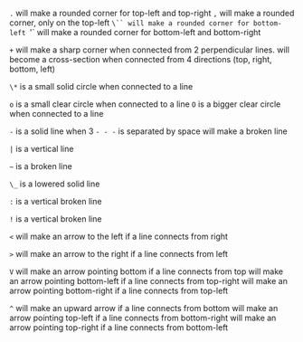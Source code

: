 
`.` will make a rounded corner for top-left and top-right
`,` will make a rounded corner, only on the top-left
`\`` will make a rounded corner for bottom-left
`'` will make a rounded corner for bottom-left and bottom-right

`+` will make a sharp corner when connected from 2 perpendicular lines.
will become a cross-section when connected from 4 directions (top, right, bottom, left)

`\*` is a small solid circle when connected to a line

`o` is a small clear circle when connected to a line
`O` is a bigger clear circle when connected to a line

`-` is a solid line
    when 3 `- - -` is separated by space will make a broken line

`|` is a vertical line

`~` is a broken line

`\_` is a lowered solid line

`:` is a vertical broken line

`!` is a vertical broken line

`<` will make an arrow to the left if a line connects from right

`>` will make an arrow to the right if a line connects from left

`V` will make an arrow pointing bottom if a line connects from top
    will make an arrow pointing bottom-left if a line connects from top-right
    will make an arrow pointing bottom-right if a line connects from top-left

`^` will make an upward arrow if a line connects from bottom 
    will make an arrow pointing top-left if a line connects from bottom-right
    will make an arrow pointing top-right if a line connects from bottom-left

